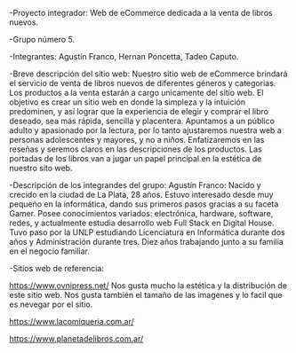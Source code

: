 -Proyecto integrador: Web de eCommerce dedicada a la venta de libros nuevos.

-Grupo número 5.

-Integrantes: Agustín Franco, Hernan Poncetta, Tadeo Caputo.

-Breve descripción del sitio web: Nuestro sitio web de eCommerce brindará el servicio de venta de libros nuevos de diferentes géneros y categorias. Los productos a la venta estarán a cargo unicamente del sitio web. El objetivo es crear un sitio web en donde la simpleza y la intuición predominen, y así lograr que la experiencia de elegir y comprar el libro deseado, sea más rápida, sencilla y placentera.
Apuntamos a un público adulto y apasionado por la lectura, por lo tanto ajustaremos nuestra web a personas adolescentes y mayores, y no a niños. Enfatizaremos en las reseñas y seremos claros en las descripciones de los productos. Las portadas de los libros van a jugar un papel principal en la estética de nuestro sito web.

-Descripción de los integrandes del grupo:
Agustín Franco: Nacido y crecido en la ciudad de La Plata, 28 años. Estuvo interesado desde muy pequeño en la informática, dando sus primeros pasos gracias a su faceta Gamer. Posee conocimientos variados: electrónica, hardware, software, redes, y actualmente estudia desarrollo web Full Stack en Digital House. Tuvo paso por la UNLP estudiando Licenciatura en Informática durante dos años y Administración durante tres. Diez años trabajando junto a su familia en el negocio familiar.



-Sitios web de referencia:

https://www.ovnipress.net/ Nos gusta mucho la estética y la distribución de este sitio web. Nos gusta también el tamaño de las imagenes y lo facil que es nevegar por el sitio.

https://www.lacomiqueria.com.ar/

https://www.planetadelibros.com.ar/